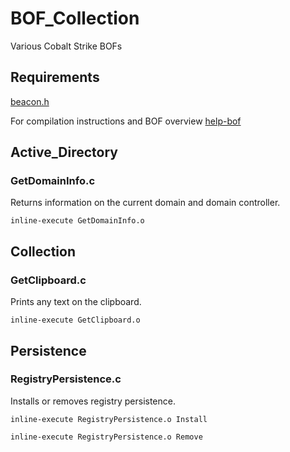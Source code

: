 # BOF_Collection
 Various Cobalt Strike BOFs

## Requirements
[beacon.h](https://www.cobaltstrike.com/downloads/beacon.h)

For compilation instructions and BOF overview [help-bof](https://www.cobaltstrike.com/help-beacon-object-files)

## Active_Directory

### GetDomainInfo.c

Returns information on the current domain and domain controller.

`inline-execute GetDomainInfo.o`

## Collection

### GetClipboard.c

Prints any text on the clipboard.

`inline-execute GetClipboard.o`

## Persistence

### RegistryPersistence.c

Installs or removes registry persistence.

`inline-execute RegistryPersistence.o Install`

`inline-execute RegistryPersistence.o Remove`

